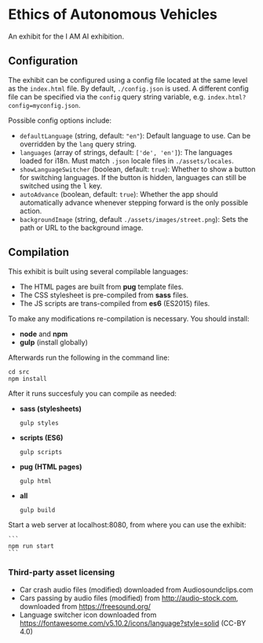 # Ethics of Autonomous Vehicles

An exhibit for the I AM AI exhibition.

## Configuration
The exhibit can be configured using a config file located at the same level as the `index.html` file.
By default, `./config.json` is used. A different config file can be specified via the
`config` query string variable, e.g. `index.html?config=myconfig.json`.

Possible config options include:
- `defaultLanguage` (string, default: `"en"`): Default language to use. Can be overridden by the
  `lang` query string.
- `languages` (array of strings, default: `['de', 'en']`): The languages loaded for i18n.
  Must match `.json` locale files in `./assets/locales`.
- `showLanguageSwitcher` (boolean, default: `true`): Whether to show a button for switching
  languages. If the button is hidden, languages can still be switched using the <kbd>l</kbd> key.
- `autoAdvance` (boolean, default: `true`): Whether the app should automatically advance whenever
  stepping forward is the only possible action.
- `backgroundImage` (string, default `./assets/images/street.png`): Sets the path or URL to the background image.

## Compilation

This exhibit is built using several compilable languages:

- The HTML pages are built from **pug** template files.
- The CSS stylesheet is pre-compiled from **sass** files.
- The JS scripts are trans-compiled from **es6** (ES2015) files. 

To make any modifications re-compilation is necessary. You should install:

- **node** and **npm**
- **gulp** (install globally)

Afterwards run the following in the command line:

```
cd src
npm install
```

After it runs succesfuly you can compile as needed:

- **sass (stylesheets)**
    ```
    gulp styles
    ```
  
- **scripts (ES6)**
    ```
    gulp scripts
    ```

- **pug (HTML pages)**
    ```
    gulp html
    ```

- **all**
    ```
    gulp build
    ```

Start a web server at localhost:8080, from where you can use the exhibit:

    ```
    npm run start
    ```

### Third-party asset licensing

- Car crash audio files (modified) downloaded from Audiosoundclips.com
- Cars passing by audio files (modified) from http://audio-stock.com, downloaded from https://freesound.org/
- Language switcher icon downloaded from https://fontawesome.com/v5.10.2/icons/language?style=solid (CC-BY 4.0)
